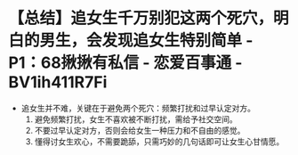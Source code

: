 # 【总结】追女生千万别犯这两个死穴，明白的男生，会发现追女生特别简单 - P1：68揪揪有私信 - 恋爱百事通 - BV1ih411R7Fi

-   追女生并不难，关键在于避免两个死穴：频繁打扰和过早认定对方。
    1.  避免频繁打扰，女生不喜欢被不断打扰，需给予社交空间。
    2.  不要过早认定对方，否则会给女生一种压力和不自由的感觉。
    3.  懂得讨女生欢心，不需要跪舔，只需巧妙的几句话即可让女生心甘情愿。